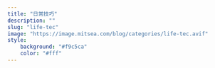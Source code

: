 ```yaml
---
title: "日常技巧"
description: ""
slug: "life-tec"
image: "https://image.mitsea.com/blog/categories/life-tec.avif"
style:
    background: "#f9c5ca"
    color: "#fff"
---
```

